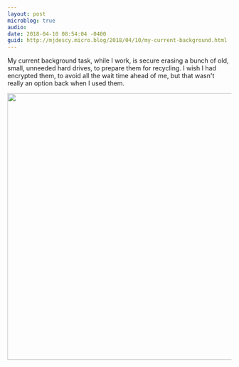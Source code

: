 ```yaml
---
layout: post
microblog: true
audio: 
date: 2018-04-10 08:54:04 -0400
guid: http://mjdescy.micro.blog/2018/04/10/my-current-background.html
---
```

My current background task, while I work, is secure erasing a bunch of old, small, unneeded hard drives, to prepare them for recycling. I wish I had encrypted them, to avoid all the wait time ahead of me, but that wasn't really an option back when I used them.

<img src="http://mjdescy.micro.blog/uploads/2018/2f3e68fc11.jpg" width="600" height="600" />
